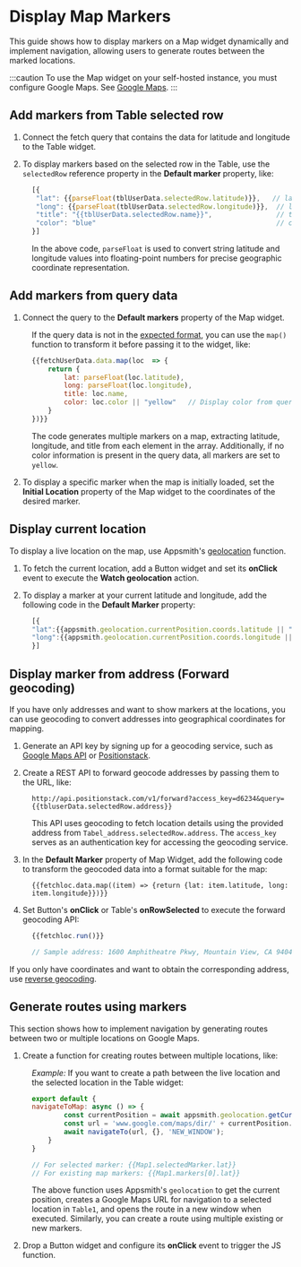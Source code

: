 
# Display Map Markers

This guide shows how to display markers on a Map widget dynamically and implement navigation, allowing users to generate routes between the marked locations.

:::caution
To use the Map widget on your self-hosted instance, you must configure Google Maps. See [Google Maps](/getting-started/setup/instance-configuration/google-maps).
:::



##  Add markers from Table selected row

1. Connect the fetch query that contains the data for latitude and longitude to the Table widget.

2. To display markers based on the selected row in the Table, use the `selectedRow` reference property in the **Default marker** property, like:

<dd>

```js
[{
 "lat": {{parseFloat(tblUserData.selectedRow.latitude)}},   // latitude of the location
 "long": {{parseFloat(tblUserData.selectedRow.longitude)}},  // longitude of the location
 "title": "{{tblUserData.selectedRow.name}}",                // title or name of the location
 "color": "blue"                                             // color of the marker representing the location
}]
```

In the above code, `parseFloat` is used to convert string latitude and longitude values into floating-point numbers for precise geographic coordinate representation.



</dd>

## Add markers from query data

1. Connect the query to the **Default markers** property of the Map widget. 

<dd>


If the query data is not in the [expected format](/reference/widgets/maps#default-markers-arrayobject), you can use the `map()` function to transform it before passing it to the widget, like:

```js
{{fetchUserData.data.map(loc  => {
    return {
        lat: parseFloat(loc.latitude),
        long: parseFloat(loc.longitude),
        title: loc.name,
        color: loc.color || "yellow"   // Display color from query, if not present, set it manually.
    }
})}}
```

The code generates multiple markers on a map, extracting latitude, longitude, and title from each element in the array. Additionally, if no color information is present in the query data, all markers are set to `yellow`.


</dd>

2. To display a specific marker when the map is initially loaded, set the **Initial Location** property of the Map widget to the coordinates of the desired marker. 




## Display current location

To display a live location on the map, use Appsmith's [geolocation](/reference/appsmith-framework/context-object#geolocation-object) function.

1. To fetch the current location, add a Button widget and set its **onClick** event to execute the **Watch geolocation** action.


2. To display a marker at your current latitude and longitude, add the following code in the **Default Marker** property:

<dd>

```js
[{
"lat":{{appsmith.geolocation.currentPosition.coords.latitude || ""}}, 
"long":{{appsmith.geolocation.currentPosition.coords.longitude || ""}}
}]
```

</dd>


## Display marker from address (Forward geocoding)

If you have only addresses and want to show markers at the locations, you can use geocoding to convert addresses into geographical coordinates for mapping.

1. Generate an API key by signing up for a geocoding service, such as [Google Maps API](https://developers.google.com/maps/documentation/geocoding/requests-geocoding) or [Positionstack](https://positionstack.com/). 

2. Create a REST API to forward geocode addresses by passing them to the URL, like:

<dd>

```api
http://api.positionstack.com/v1/forward?access_key=d6234&query={{tbluserData.selectedRow.address}}
```

This API uses geocoding to fetch location details using the provided address from `Tabel_address.selectedRow.address`. The `access_key` serves as an authentication key for accessing the geocoding service.

</dd>

3. In the **Default Marker** property of Map Widget, add the following code to transform the geocoded data into a format suitable for the map:

<dd>


```api
{{fetchloc.data.map((item) => {return {lat: item.latitude, long: item.longitude}})}}
```

</dd>

4. Set Button's **onClick** or Table's **onRowSelected** to execute the forward geocoding API:

<dd>

```js
{{fetchloc.run()}}

// Sample address: 1600 Amphitheatre Pkwy, Mountain View, CA 94043, USA
```

</dd>


If you only have coordinates and want to obtain the corresponding address, use [reverse geocoding](https://community.appsmith.com/content/guide/lookup-address-coordinates-using-map-widget-reverse-geocoding).




## Generate routes using markers

This section shows how to implement navigation by generating routes between two or multiple locations on Google Maps.

1. Create a function for creating routes between multiple locations, like:

<dd>

*Example:* If you want to create a path between the live location and the selected location in the Table widget:


```js
export default {
navigateToMap: async () => {
		const currentPosition = await appsmith.geolocation.getCurrentPosition();
		const url = 'www.google.com/maps/dir/' + currentPosition.coords.latitude + ',' + currentPosition.coords.longitude + '/' + Table1.selectedRow.clientlat + ',' + Table1.selectedRow.clientlong;
		await navigateTo(url, {}, 'NEW_WINDOW');
	}
}

// For selected marker: {{Map1.selectedMarker.lat}}
// For existing map markers: {{Map1.markers[0].lat}}
```

 The above function uses Appsmith's `geolocation` to get the current position, creates a Google Maps URL for navigation to a selected location in `Table1`, and opens the route in a new window when executed. Similarly, you can create a route using multiple existing or new markers.



</dd>

2. Drop a Button widget and configure its **onClick** event to trigger the JS function.





